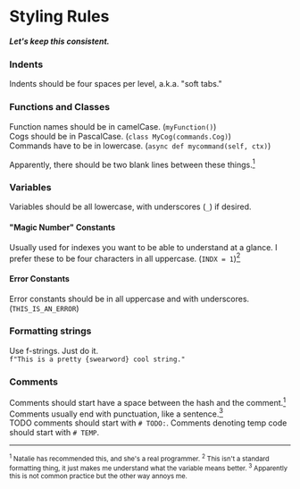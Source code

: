 # Styling Rules
***Let's keep this consistent.***

### Indents
Indents should be four spaces per level, a.k.a. "soft tabs."

### Functions and Classes
Function names should be in camelCase. (`myFunction()`)<br>
Cogs should be in PascalCase. (`class MyCog(commands.Cog)`)<br>
Commands have to be in lowercase. (`async def mycommand(self, ctx)`)

Apparently, there should be two blank lines between these things.<a href="#footnote1"><sup>1</sup></a>

### Variables

Variables should be all lowercase, with underscores (`_`) if desired.

#### "Magic Number" Constants

Usually used for indexes you want to be able to understand at a glance. I prefer these to be four characters in all uppercase. (`INDX = 1`)<a href="#footnote2"><sup>2</sup></a>

#### Error Constants

Error constants should be in all uppercase and with underscores. (`THIS_IS_AN_ERROR`)

### Formatting strings

Use f-strings. Just do it.    
`f"This is a pretty {swearword} cool string."`

### Comments
Comments should start have a space between the hash and the comment.<a href="#footnote1"><sup>1</sup></a>   
Comments usually end with punctuation, like a sentence.<a href="#footnote3"><sup>3</sup></a>    
TODO comments should start with `# TODO:`.
Comments denoting temp code should start with `# TEMP`.
____

<small>
<a name="footnote1"></a><sup>1</sup> Natalie has recommended this, and she's a real programmer.    
<a name="footnote2"></a><sup>2</sup> This isn't a standard formatting thing, it just makes me understand what the variable means better.
<a name="footnote3"></a><sup>3</sup> Apparently this is not common practice but the other way annoys me.
